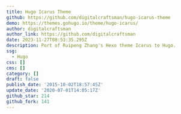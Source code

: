 ```yaml
---
title: Hugo Icarus Theme
github: https://github.com/digitalcraftsman/hugo-icarus-theme
demo: https://themes.gohugo.io/theme/hugo-icarus/
author: digitalcraftsman
author_link: https://github.com/digitalcraftsman
date: 2023-11-27T08:53:35.295Z
description: Port of Ruipeng Zhang's Hexo theme Icarus to Hugo.
ssg:
  - Hugo
css: []
cms: []
category: []
draft: false
publish_date: '2015-10-02T18:57:45Z'
update_date: '2020-07-01T14:05:17Z'
github_star: 214
github_fork: 141
---
```

